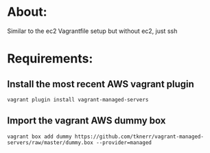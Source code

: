 # About:

Similar to the ec2 Vagrantfile setup but without ec2, just ssh

# Requirements:

## Install the most recent AWS vagrant plugin
```
vagrant plugin install vagrant-managed-servers
```

## Import the vagrant AWS dummy box
```
vagrant box add dummy https://github.com/tknerr/vagrant-managed-servers/raw/master/dummy.box --provider=managed
```

